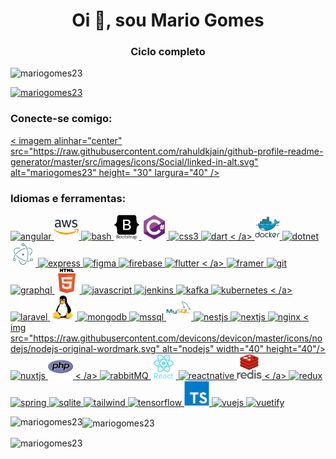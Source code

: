 <h1 align="center">Oi 👋, sou Mario Gomes</h1>
<h3 align="center">Ciclo completo</h3>

<p align="left"> <img src="https:/ /komarev.com/ghpvc/?username=mariogomes23&label=Profile%20views&color=0e75b6&style=flat" alt="mariogomes23" /> </p>

<p align="left"> <a href="https://github. com/ryo-ma/github-profile-trophy"><img src="https://github-profile-trophy.vercel.app/?username=mariogomes23" alt="mariogomes23" /></a> </ p>

<h3 align="left">Conecte-se comigo:</h3>
<p align="left">
<a href="https://linkedin.com/in/mariogomes23" target="blank">< imagem alinhar="center" src="https://raw.githubusercontent.com/rahuldkjain/github-profile-readme-generator/master/src/images/icons/Social/linked-in-alt.svg" alt="mariogomes23" height= "30" largura="40" /></a>
</p>

<h3 align="left">Idiomas e ferramentas:</h3>
<p align="left"> <a href="https://angular.io" target="_blank" rel="noreferrer"> <img src="https://angular.io/assets/images/logos /angular/angular.svg" alt="angular" width="40" height="40"/> </a> <a href="https://aws.amazon.com" target="_blank" rel= "noreferrer"> <img src="https://raw.githubusercontent.com/devicons/devicon/master/icons/amazonwebservices/amazonwebservices-original-wordmark.svg" alt="aws" width="40" height=" 40"/> </a> <a href="https://www.gnu.org/software/bash/" target="_blank" rel="noreferrer"> <img src="https://www.vectorlogo.zone/logos/gnu_bash/gnu_bash-icon.svg" alt="bash" width="40" height="40"/> </a> <a href="https://getbootstrap. com" target="_blank" rel="noreferrer"> <img src="https://raw.githubusercontent.com/devicons/devicon/master/icons/bootstrap/bootstrap-plain-wordmark.svg" alt="bootstrap " width="40" height="40"/> </a> <a href="https://www.w3schools.com/cs/" target="_blank" rel="noreferrer"> <img src= "https://raw.githubusercontent.com/devicons/devicon/master/icons/csharp/csharp-original.svg" alt="csharp" width="40" height="40"/> </a><a href="https://www.w3schools.com/css/" target="_blank" rel="noreferrer"> <img src="https://raw.githubusercontent.com/devicons/devicon/master/ icons/css3/css3-original-wordmark.svg" alt="css3" width="40" height="40"/> </a> <a href="https://dart.dev" target="_blank " rel="noreferrer"> <img src="https://www.vectorlogo.zone/logos/dartlang/dartlang-icon.svg" alt="dart" width="40" height="40"/> < /a> <a href="https://www.docker.com/" target="_blank" rel="noreferrer"> <img src="https://raw.githubusercontent.com/devicons/devicon/master/icons/docker/docker-original-wordmark.svg" alt="docker" width="40" height="40"/> </a> <a href="https:// dotnet.microsoft.com/" target="_blank" rel="noreferrer"> <img src="https://raw.githubusercontent.com/devicons/devicon/master/icons/dot-net/dot-net-original -wordmark.svg" alt="dotnet" width="40" height="40"/> </a> <a href="https://www.electronjs.org" target="_blank" rel="noreferrer "> <img src="https://raw.githubusercontent.com/devicons/devicon/master/icons/electron/electron-original.svg" alt="electron" width="40" height="40"/> </a> <a href="https://expressjs.com" target="_blank" rel="noreferrer"> <img src="https://raw.githubusercontent.com/devicons/devicon/master/icons/ express/express-original-wordmark.svg" alt="express" width="40" height="40"/> </a> <a href="https://www.figma.com/" target=" _blank" rel="noreferrer"> <img src="https://www.vectorlogo.zone/logos/figma/figma-icon.svg" alt="figma" width="40" height="40"/> </a> <a href="https://firebase.google.com/" target="_blank" rel="noreferrer"> <img src="https://www.vectorlogo.zone/logos/firebase/firebase-icon.svg" alt="firebase" width="40" height="40"/> </a> <a href="https://flutter.dev" target="_blank " rel="noreferrer"> <img src="https://www.vectorlogo.zone/logos/flutterio/flutterio-icon.svg" alt="flutter" width="40" height="40"/> < /a> <a href="https://www.framer.com/" target="_blank" rel="noreferrer"> <img src="https://www.vectorlogo.zone/logos/framer/framer -icon.svg" alt="framer" width="40" height="40"/> </a> <a href="https://git-scm.com/" target="_blank" rel=" sem referência"> <img src="https://www.vectorlogo.zone/logos/git-scm/git-scm-icon.svg" alt="git" width="40" height="40"/> </a > <a href="https://graphql.org" target="_blank" rel="noreferrer"> <img src="https://www.vectorlogo.zone/logos/graphql/graphql-icon.svg" alt="graphql" width="40" height="40"/> </a> <a href="https://www.w3.org/html/" target="_blank" rel="noreferrer"> <img src="https://raw.githubusercontent.com/devicons/devicon/master/icons/html5/html5-original-wordmark.svg" alt="html5" width="40" height="40"/> </a> <a href="https://developer.mozilla.org/en-US/docs/Web/JavaScript" target="_blank" rel="noreferrer"> <img src="https://raw.githubusercontent.com/ devicons/devicon/master/icons/javascript/javascript-original.svg" alt="javascript" width="40" height="40"/> </a> <a href="https://www.jenkins. io" target="_blank" rel="noreferrer"> <img src="https://www.vectorlogo.zone/logos/jenkins/jenkins-icon.svg" alt="jenkins" width="40" height= "40"/> </a> <a href="https://kafka.apache.org/" target="_blank" rel="noreferrer"> <img src="https://www.vectorlogo.zone/logos/apache_kafka/apache_kafka-icon.svg" alt="kafka" width="40" height="40"/> </a> <a href="https://kubernetes.io" target="_blank " rel="noreferrer"> <img src="https://www.vectorlogo.zone/logos/kubernetes/kubernetes-icon.svg" alt="kubernetes" width="40" height="40"/> < /a> <a href="https://laravel.com/" target="_blank" rel="noreferrer"> <img src="https://raw.githubusercontent.com/devicons/devicon/master/icons /laravel/laravel-plain-wordmark.svg" alt="laravel" width="40" height="40"/> </a> <a href="https://www.linux.org/"target="_blank" rel="noreferrer"> <img src="https://raw.githubusercontent.com/devicons/devicon/master/icons/linux/linux-original.svg" alt="linux" width=" 40" height="40"/> </a> <a href="https://www.mongodb.com/" target="_blank" rel="noreferrer"> <img src="https://raw .githubusercontent.com/devicons/devicon/master/icons/mongodb/mongodb-original-wordmark.svg" alt="mongodb" width="40" height="40"/> </a> <a href="https ://www.microsoft.com/en-us/sql-server" target="_blank" rel="noreferrer"> <img src="https://www.svgrepo.com/show/303229/microsoft-sql -logotipo-do-servidor.svg"alt="mssql" width="40" height="40"/> </a> <a href="https://www.mysql.com/" target="_blank" rel="noreferrer"> <img src="https://raw.githubusercontent.com/devicons/devicon/master/icons/mysql/mysql-original-wordmark.svg" alt="mysql" width="40" height="40"/> </ a> <a href="https://nestjs.com/" target="_blank" rel="noreferrer"> <img src="https://raw.githubusercontent.com/devicons/devicon/master/icons/ nestjs/nestjs-plain.svg" alt="nestjs" width="40" height="40"/> </a> <a href="https://nextjs.org/" target="_blank" rel= "noreferrer"> <img src="https://cdn.worldvectorlogo.com/logos/nextjs-2.svg" alt="nextjs" width="40" height="40"/> </a> <a href ="https://www.nginx.com" target="_blank" rel="noreferrer"> <img src="https://raw.githubusercontent.com/devicons/devicon/master/icons/nginx/nginx- original.svg" alt="nginx" width="40" height="40"/> </a> <a href="https://nodejs.org" target="_blank" rel="noreferrer"> < img src="https://raw.githubusercontent.com/devicons/devicon/master/icons/nodejs/nodejs-original-wordmark.svg" alt="nodejs" width="40" height="40"/></a> <a href="https://nuxtjs.org/" target="_blank" rel="noreferrer"> <img src="https://www.vectorlogo.zone/logos/nuxtjs/nuxtjs- icon.svg" alt="nuxtjs" width="40" height="40"/> </a> <a href="https://www.php.net" target="_blank" rel="noreferrer" > <img src="https://raw.githubusercontent.com/devicons/devicon/master/icons/php/php-original.svg" alt="php" width="40" height="40"/> < /a> <a href="https://www.rabbitmq.com" target="_blank" rel="noreferrer"> <img src="https://www.vectorlogo.zone/logos/rabbitmq/rabbitmq- ícone.svg"alt="rabbitMQ" width="40" height="40"/> </a> <a href="https://reactjs.org/" target="_blank" rel="noreferrer"> <img src= "https://raw.githubusercontent.com/devicons/devicon/master/icons/react/react-original-wordmark.svg" alt="react" width="40" height="40"/> </a> <a href="https://reactnative.dev/" target="_blank" rel="noreferrer"> <img src="https://reactnative.dev/img/header_logo.svg" alt="reactnative" largura ="40" height="40"/> </a> <a href="https://redis.io" target="_blank" rel="noreferrer"> <img src="https://raw.githubusercontent.com/devicons/devicon/master/icons/redis/redis-original-wordmark.svg" alt="redis" width="40" height="40"/> < /a> <a href="https://redux.js.org" target="_blank" rel="noreferrer"> <img src="https://raw.githubusercontent.com/devicons/devicon/master/ icons/redux/redux-original.svg" alt="redux" width="40" height="40"/> </a> <a href="https://spring.io/" target="_blank" rel="noreferrer"> <img src="https://www.vectorlogo.zone/logos/springio/springio-icon.svg" alt="spring" width="40" height="40"/> </ a><a href="https://www.sqlite.org/" target="_blank" rel="noreferrer"> <img src="https://www.vectorlogo.zone/logos/sqlite/sqlite-icon. svg" alt="sqlite" width="40" height="40"/> </a> <a href="https://tailwindcss.com/" target="_blank" rel="noreferrer"> <img src="https://www.vectorlogo.zone/logos/tailwindcss/tailwindcss-icon.svg" alt="tailwind" width="40" height="40"/> </a> <a href="https ://www.tensorflow.org" target="_blank" rel="noreferrer"> <img src="https://www.vectorlogo.zone/logos/tensorflow/tensorflow-icon.svg" alt="tensorflow" width="40" height="40"/> </a> <a href="https://www.typescriptlang.org/" target="_blank" rel="noreferrer"> <img src=" https://raw.githubusercontent.com/devicons/devicon/master/icons/typescript/typescript-original.svg" alt="typescript" width="40" height="40"/> </a> <a href ="https://vuejs.org/" target="_blank" rel="noreferrer"> <img src="https://raw.githubusercontent.com/devicons/devicon/master/icons/vuejs/vuejs-original -wordmark.svg" alt="vuejs" width="40" height="40"/> </a> <a href="https://vuetifyjs.com/en/" target="_blank" rel="noreferrer"> <img src="https://bestofjs.org/logos/vuetify.svg" alt="vuetify" width="40" height="40"/> </a> </ p>

<p><img align="left" src="https://github-readme-stats.vercel.app/api/top-langs?username=mariogomes23&show_icons=true&locale=en&layout=compact" alt="mariogomes23" /> </p>

<p> <img align="center" src="https://github-readme-stats.vercel.app/api?username=mariogomes23&show_icons=true&locale=en" alt="mariogomes23" /> </p>

<p><img align="center" src="https://github-readme-streak-stats.herokuapp.com/?user=mariogomes23&" alt="mariogomes23" /></p>
